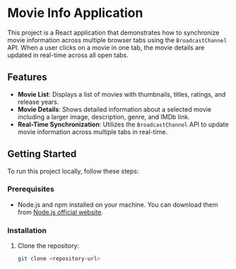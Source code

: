 # Movie Info Application

This project is a React application that demonstrates how to synchronize movie information across multiple browser tabs using the `BroadcastChannel` API. When a user clicks on a movie in one tab, the movie details are updated in real-time across all open tabs.

## Features

- **Movie List**: Displays a list of movies with thumbnails, titles, ratings, and release years.
- **Movie Details**: Shows detailed information about a selected movie including a larger image, description, genre, and IMDb link.
- **Real-Time Synchronization**: Utilizes the `BroadcastChannel` API to update movie information across multiple tabs in real-time.

## Getting Started

To run this project locally, follow these steps:

### Prerequisites

- Node.js and npm installed on your machine. You can download them from [Node.js official website](https://nodejs.org/).

### Installation

1. Clone the repository:

   ```bash
   git clone <repository-url>
